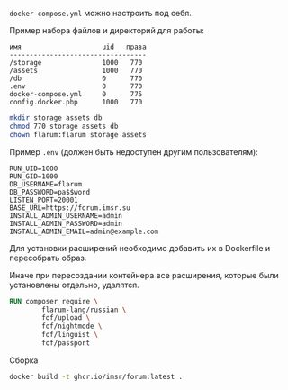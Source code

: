 `docker-compose.yml` можно настроить под себя.

Пример набора файлов и директорий для работы:

```
имя                    uid   права
----------------------------------
/storage               1000   770
/assets                1000   770
/db                    0      770
.env                   0      770
docker-compose.yml     0      775
config.docker.php      1000   770
```

```bash
mkdir storage assets db
chmod 770 storage assets db
chown flarum:flarum storage assets
```

Пример `.env` (должен быть недоступен другим пользователям):

```
RUN_UID=1000
RUN_GID=1000
DB_USERNAME=flarum
DB_PASSWORD=pa$$word
LISTEN_PORT=20001
BASE_URL=https://forum.imsr.su
INSTALL_ADMIN_USERNAME=admin
INSTALL_ADMIN_PASSWORD=admin
INSTALL_ADMIN_EMAIL=admin@example.com
```


Для установки расширений необходимо добавить их в Dockerfile и пересобрать образ.

Иначе при пересоздании контейнера все расширения, которые были установлены отдельно, удалятся.

```dockerfile
RUN composer require \
        flarum-lang/russian \
        fof/upload \
        fof/nightmode \
        fof/linguist \
        fof/passport
```

Сборка

```bash
docker build -t ghcr.io/imsr/forum:latest .
```